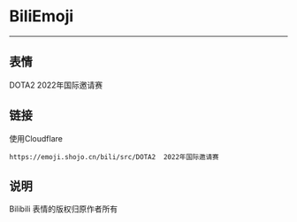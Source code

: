 # BiliEmoji
---
## 表情
DOTA2  2022年国际邀请赛
## 链接
使用Cloudflare
```
https://emoji.shojo.cn/bili/src/DOTA2  2022年国际邀请赛
```
## 说明
Bilibili 表情的版权归原作者所有
